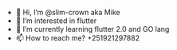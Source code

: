 - 👋 Hi, I’m @slim-crown aka Mike
- 👀 I’m interested in flutter
- 🌱 I’m currently learning flutter 2.0 and GO lang
- 📫 How to reach me? +251921297882

<!---
slim-crown/slim-crown is a ✨ special ✨ repository because its `README.md` (this file) appears on your GitHub profile.
You can click the Preview link to take a look at your changes.
--->
